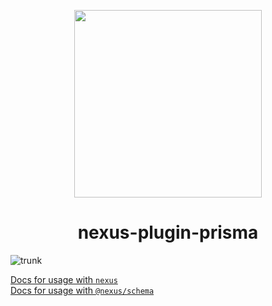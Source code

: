 <p align="center">
  <img src="https://i.imgur.com/8qvElTM.png" width="300" align="center" />
  <h1 align="center">nexus-plugin-prisma</h1>
</p>

![trunk](https://github.com/graphql-nexus/nexus-plugin-prisma/workflows/trunk/badge.svg)

[Docs for usage with `nexus`](https://nexusjs.org/pluginss/prisma)  
[Docs for usage with `@nexus/schema`](https://nexusjs.org/components-standalone/schema/plugins/prisma)

